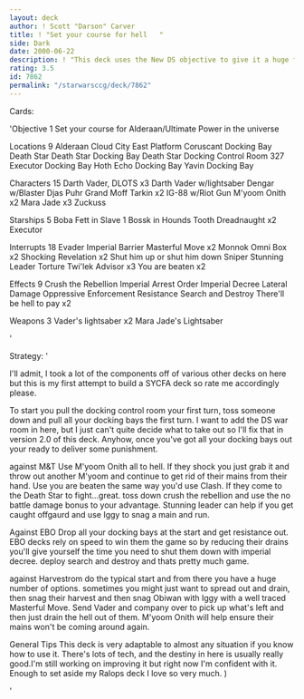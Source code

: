 ```yaml
---
layout: deck
author: ! Scott "Darson" Carver
title: ! "Set your course for hell   "
side: Dark
date: 2000-06-22
description: ! "This deck uses the New DS objective to give it a huge force boost in the beginning, as well as a nice haven for your characters to cling to."
rating: 3.5
id: 7862
permalink: "/starwarsccg/deck/7862"
---
```

Cards: 

'Objective 1
Set your course for Alderaan/Ultimate Power in the universe

Locations 9
Alderaan
Cloud City East Platform
Coruscant Docking Bay
Death Star
Death Star Docking Bay
Death Star Docking Control Room 327
Executor Docking Bay
Hoth Echo Docking Bay
Yavin Docking Bay

Characters 15
Darth Vader, DLOTS x3
Darth Vader w/lightsaber
Dengar w/Blaster
Djas Puhr
Grand Moff Tarkin x2
IG-88 w/Riot Gun
M'yoom Onith x2
Mara Jade x3
Zuckuss

Starships 5
Boba Fett in Slave 1
Bossk in Hounds Tooth
Dreadnaught x2
Executor

Interrupts 18
Evader
Imperial Barrier
Masterful Move x2
Monnok
Omni Box x2
Shocking Revelation x2
Shut him up or shut him down
Sniper
Stunning Leader
Torture
Twi'lek Advisor x3
You are beaten x2

Effects 9
Crush the Rebellion
Imperial Arrest Order
Imperial Decree
Lateral Damage
Oppressive Enforcement
Resistance
Search and Destroy
There'll be hell to pay x2

Weapons 3
Vader's lightsaber x2
Mara Jade's Lightsaber





'

Strategy: '

I'll admit, I took a lot of the components off of various other decks on here but this is my first attempt to build a SYCFA deck so rate me accordingly please.

To start you pull the docking control room your first turn, toss someone down and pull all your docking bays the first turn. I want to add the DS war room in here, but I just can't quite decide what to take out so I'll fix that in version 2.0 of this deck. Anyhow, once you've got all your docking bays out your ready to deliver some punishment.

against M&T Use M'yoom Onith all to hell. If they shock you just grab it and throw out another M'yoom and continue to get rid of their mains from their hand. Use you are beaten the same way you'd use Clash. If they come to the Death Star to fight...great. toss down crush the rebellion and use the no battle damage bonus to your advantage. Stunning leader can help if you get caught offgaurd and use Iggy to snag a main and run.

Against EBO Drop all your docking bays at the start and get resistance out. EBO decks rely on speed to win them the game so by reducing their drains you'll give yourself the time you need to shut them down with imperial decree. deploy search and destroy and thats pretty much game.

against Harvestrom do the typical start and from there you have a huge number of options. sometimes you might just want to spread out and drain, then snag their harvest and then snag Obiwan with Iggy with a well traced Masterful Move. Send Vader and company over to pick up what's left and then just drain the hell out of them. M'yoom Onith will help ensure their mains won't be coming around again.

General Tips This deck is very adaptable to almost any situation if you know how to use it. There's lots of tech, and the destiny in here is usually really good.I'm still working on improving it but right now I'm confident with it. Enough to set aside my Ralops deck I love so very much. )

'
